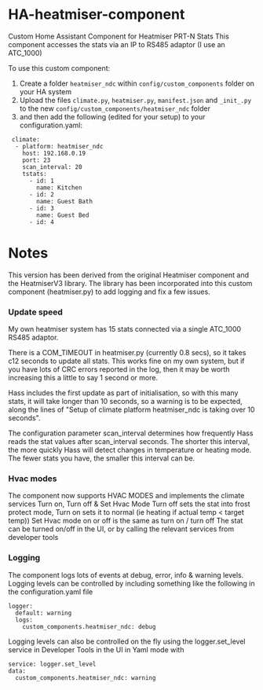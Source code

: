 # HA-heatmiser-component
Custom Home Assistant Component for Heatmiser PRT-N Stats
This component accesses the stats via an IP to RS485 adaptor (I use an ATC_1000)

To use this custom component:
  1. Create a folder `heatmiser_ndc` within `config/custom_components` folder on your HA system
  2. Upload the files `climate.py`, `heatmiser.py`, `manifest.json` and `_init_.py` to the new `config/custom_components/heatmiser_ndc` folder
  3. and then add the following (edited for your setup) to your configuration.yaml:

```
 climate:
  - platform: heatmiser_ndc
    host: 192.168.0.19
    port: 23
    scan_interval: 20
    tstats:
      - id: 1
        name: Kitchen
      - id: 2
        name: Guest Bath
      - id: 3
        name: Guest Bed
      - id: 4
```

# Notes
This version has been derived from the original Heatmiser component and the HeatmiserV3 library. The library has been incorporated into this custom component (heatmiser.py) to add logging and fix a few issues.

### Update speed
My own heatmiser system has 15 stats connected via a single ATC_1000 RS485 adaptor. 

There is a COM_TIMEOUT in heatmiser.py (currently 0.8 secs), so it takes c12 seconds to update all stats. This works fine on my own system, but if you have lots of CRC errors reported in the log, then it may be worth increasing this a little to say 1 second or more.

Hass includes the first update as part of initialisation, so with this many stats, it will take longer than 10 seconds, so a warning is to be expected, along the lines of 
  "Setup of climate platform heatmiser_ndc is taking over 10 seconds".

The configuration parameter scan_interval determines how frequently Hass reads the stat values after scan_interval seconds. The shorter this interval, the more quickly Hass will detect changes in temperature or heating mode. The fewer stats you have, the smaller this interval can be.

### Hvac modes
The component now supports HVAC MODES and implements the climate services Turn on, Turn off & Set Hvac Mode
Turn off sets the stat into frost protect mode, Turn on sets it to normal (ie heating if actual temp < target temp))
Set Hvac mode on or off is the same as turn on / turn off
The stat can be turned on/off in the UI, or by calling the relevant services from developer tools

### Logging
The component logs lots of events at debug, error, info & warning levels. Logging levels can be controlled by including something like the following in the configuration.yaml file
```
logger:
  default: warning
  logs:
    custom_components.heatmiser_ndc: debug
```
Logging levels can also be controlled on the fly using the logger.set_level service in Developer Tools in the UI in Yaml mode with 
```
service: logger.set_level
data:
  custom_components.heatmiser_ndc: warning
```
